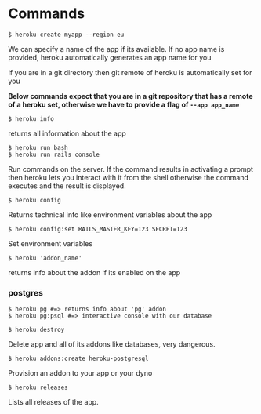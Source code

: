 # Commands

```shell
$ heroku create myapp --region eu
```

We can specify a name of the app if its available.
If no app name is provided, heroku automatically generates an app name for you

If you are in a git directory then git remote of heroku is automatically set for you

**Below commands expect that you are in a git repository that has a remote of a heroku set, otherwise we have to provide a flag of `--app app_name`**

```shell
$ heroku info 
```
returns all information about the app

```shell
$ heroku run bash
$ heroku run rails console
```
Run commands on the server. If the command results in activating a prompt then heroku lets you interact with it from the shell otherwise the command executes and the result is displayed.

```shell
$ heroku config
```
Returns technical info like environment variables about the app

```shell
$ heroku config:set RAILS_MASTER_KEY=123 SECRET=123
```
Set environment variables

```shell
$ heroku 'addon_name'
```
returns info about the addon if its enabled on the app

### postgres
```shell
$ heroku pg #=> returns info about 'pg' addon
$ heroku pg:psql #=> interactive console with our database
```

```shell
$ heroku destroy
```
Delete app and all of its addons like databases, very dangerous.

```shell
$ heroku addons:create heroku-postgresql
```
Provision an addon to your app or your dyno

```shell
$ heroku releases
```
Lists all releases of the app.

